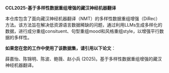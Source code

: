 **CCL2025-基于多样性数据重组增强的藏汉神经机器翻译**

本仓库包含了面向藏汉神经机器翻译（NMT）的多样性数据重组增强（DiRec）方法。该方法旨在解决低资源语言数据稀缺的问题，通过利用LLMs生成多样化的数据，进行成分重组consituent、句型重组mood和风格重组style，以增强平行数据的多样性。


**如果您在您的工作中使用了该数据集，请引用以下论文**：

薛嘉怡、陈锦明、陈波、鲍薇、赵小兵 (2025)。基于多样性数据重组增强的藏汉神经机器翻译。
